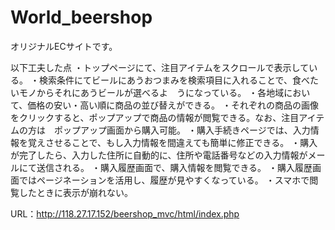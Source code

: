 # World_beershop
オリジナルECサイトです。

以下工夫した点
・トップページにて、注目アイテムをスクロールで表示している。
・検索条件にてビールにあうおつまみを検索項目に入れることで、食べたいモノからそれにあうビールが選べるよ　うになっている。
・各地域において、価格の安い・高い順に商品の並び替えができる。
・それぞれの商品の画像をクリックすると、ポップアップで商品の情報が閲覧できる。なお、注目アイテムの方は　ポップアップ画面から購入可能。
・購入手続きページでは、入力情報を覚えさせることで、もし入力情報を間違えても簡単に修正できる。
・購入が完了したら、入力した住所に自動的に、住所や電話番号などの入力情報がメールにて送信される。
・購入履歴画面で、購入情報を閲覧できる。
・購入履歴画面ではページネーションを活用し、履歴が見やすくなっている。
・スマホで閲覧したときに表示が崩れない。

URL：http://118.27.17.152/beershop_mvc/html/index.php
